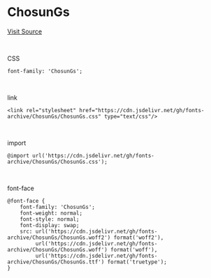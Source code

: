 # ChosunGs

[Visit Source](https://event.chosun.com/100/100font.html)

&nbsp;

CSS

```
font-family: 'ChosunGs';
```

&nbsp;

link

```
<link rel="stylesheet" href="https://cdn.jsdelivr.net/gh/fonts-archive/ChosunGs/ChosunGs.css" type="text/css"/>
```

&nbsp;

import

```
@import url('https://cdn.jsdelivr.net/gh/fonts-archive/ChosunGs/ChosunGs.css');
```

&nbsp;

font-face

```
@font-face {
    font-family: 'ChosunGs';
    font-weight: normal;
    font-style: normal;
    font-display: swap;
    src: url('https://cdn.jsdelivr.net/gh/fonts-archive/ChosunGs/ChosunGs.woff2') format('woff2'),
         url('https://cdn.jsdelivr.net/gh/fonts-archive/ChosunGs/ChosunGs.woff') format('woff'),
         url('https://cdn.jsdelivr.net/gh/fonts-archive/ChosunGs/ChosunGs.ttf') format('truetype');
}
```
